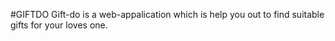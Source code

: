 #GIFTDO 
Gift-do is a web-appalication which is help you out to find suitable gifts for your loves one.
